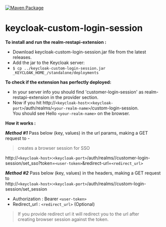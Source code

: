 [![Maven Package](https://github.com/khanadnanxyz/keycloak-custom-login-session/actions/workflows/maven-publish.yml/badge.svg)](https://github.com/khanadnanxyz/keycloak-custom-login-session/actions/workflows/maven-publish.yml)


# keycloak-custom-login-session

**To install and run the realm-restapi-extension :**
* Download keycloak-custom-login-session.jar file from the latest releases.
* Add the jar to the Keycloak server:
* `$ cp ../keycloak-custom-login-session.jar _KEYCLOAK_HOME_/standalone/deployments`

**To check if the extension has perfectly deployed:**

* In your server info you should find 'customer-login-session' as realm-restapi-extension in the provider section.
* Now if you hit http://`<keycloak-host>`:`<keycloak-port>`/auth/realms/`<your-realm-name>`/custom-login-session.  
  You should see Hello `<your-realm-name>` on the browser.

**How it works :**

***Method #1***
Pass below (key, values) in the url params, making a GET request to -

> creates a browser session for SSO

http://`<keycloak-host>`:`<keycloak-port>`/auth/realms/<your-realm-name>/customer-login-session/set_sso?token=`<user-token>`&redirect-url=`<redirect_url>`

***Method #2***
Pass below (key, values) in the headers, making a GET request to  
http://`<keycloak-host>`:`<keycloak-port>`/auth/realms/<your-realm-name>/custom-login-session/set_session
* Authorization : Bearer `<user-token>`
* Redirect_url : `<redirect_url>` (Optional)

> If you provide redirect url it will redirect you to the url after  
> creating browser session against the token.
